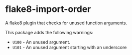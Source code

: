 # flake8-import-order

A flake8 plugin that checks for unused function arguments.

This package adds the following warnings:

 - `U100` - An unused argument.
 - `U101` - An unused argument starting with an underscore
